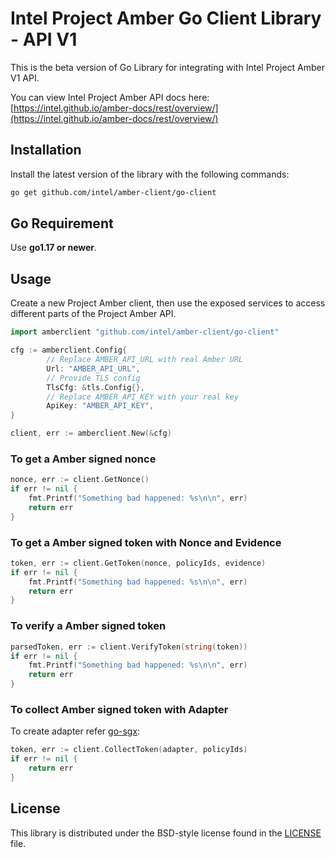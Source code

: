 # Intel Project Amber Go Client Library - API V1
This is the beta version of Go Library for integrating with Intel Project Amber V1 API.

You can view Intel Project Amber API docs here: [https://intel.github.io/amber-docs/rest/overview/](https://intel.github.io/amber-docs/rest/overview/)

## Installation

Install the latest version of the library with the following commands:

```sh
go get github.com/intel/amber-client/go-client
```

## Go Requirement

Use <b>go1.17 or newer</b>.

## Usage

Create a new Project Amber client, then use the exposed services to
access different parts of the Project Amber API.

```go
import amberclient "github.com/intel/amber-client/go-client"

cfg := amberclient.Config{
        // Replace AMBER_API_URL with real Amber URL
        Url: "AMBER_API_URL",
        // Provide TLS config
        TlsCfg: &tls.Config{},
        // Replace AMBER_API_KEY with your real key
        ApiKey: "AMBER_API_KEY",
}

client, err := amberclient.New(&cfg)
```

### To get a Amber signed nonce

```go
nonce, err := client.GetNonce()
if err != nil {
    fmt.Printf("Something bad happened: %s\n\n", err)
    return err
}
```

### To get a Amber signed token with Nonce and Evidence

```go
token, err := client.GetToken(nonce, policyIds, evidence)
if err != nil {
    fmt.Printf("Something bad happened: %s\n\n", err)
    return err
}
```

### To verify a Amber signed token

```go
parsedToken, err := client.VerifyToken(string(token))
if err != nil {
    fmt.Printf("Something bad happened: %s\n\n", err)
    return err
}
```

### To collect Amber signed token with Adapter
To create adapter refer [go-sgx](./go-sgx/README.md):

```go
token, err := client.CollectToken(adapter, policyIds)
if err != nil {
    return err
}
```

## License

This library is distributed under the BSD-style license found in the [LICENSE](./LICENSE)
file.
